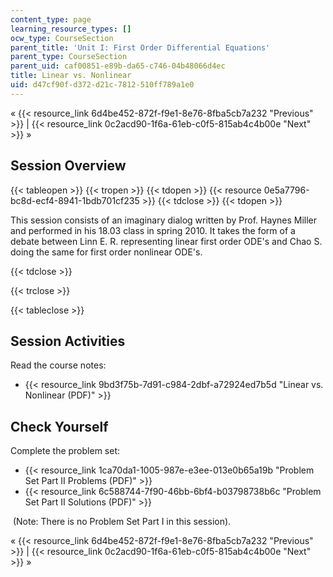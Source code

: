 ```yaml
---
content_type: page
learning_resource_types: []
ocw_type: CourseSection
parent_title: 'Unit I: First Order Differential Equations'
parent_type: CourseSection
parent_uid: caf00851-e89b-da65-c746-04b48066d4ec
title: Linear vs. Nonlinear
uid: d47cf90f-d372-d21c-7812-510ff789a1e0
---
```


« {{< resource_link 6d4be452-872f-f9e1-8e76-8fba5cb7a232 "Previous" >}} | {{< resource_link 0c2acd90-1f6a-61eb-c0f5-815ab4c4b00e "Next" >}} »

Session Overview
----------------

{{< tableopen >}}
{{< tropen >}}
{{< tdopen >}}
{{< resource 0e5a7796-bc8d-ecf4-8941-1bdb701cf235 >}}
{{< tdclose >}}
{{< tdopen >}}


This session consists of an imaginary dialog written by Prof. Haynes Miller and performed in his 18.03 class in spring 2010. It takes the form of a debate between Linn E. R. representing linear first order ODE's and Chao S. doing the same for first order nonlinear ODE's.


{{< tdclose >}}

{{< trclose >}}

{{< tableclose >}}

Session Activities
------------------

Read the course notes:

*   {{< resource_link 9bd3f75b-7d91-c984-2dbf-a72924ed7b5d "Linear vs. Nonlinear (PDF)" >}}

Check Yourself
--------------

Complete the problem set:

*   {{< resource_link 1ca70da1-1005-987e-e3ee-013e0b65a19b "Problem Set Part II Problems (PDF)" >}}
*   {{< resource_link 6c588744-7f90-46bb-6bf4-b03798738b6c "Problem Set Part II Solutions (PDF)" >}}

 (Note: There is no Problem Set Part I in this session).

« {{< resource_link 6d4be452-872f-f9e1-8e76-8fba5cb7a232 "Previous" >}} | {{< resource_link 0c2acd90-1f6a-61eb-c0f5-815ab4c4b00e "Next" >}} »